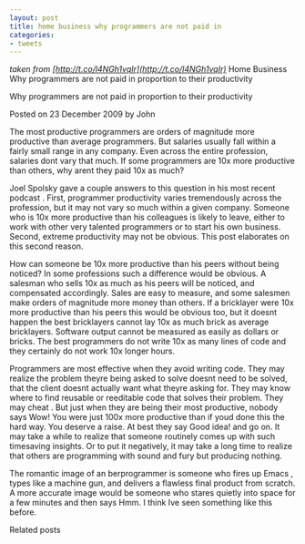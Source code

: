 ```yaml
---
layout: post
title: home business why programmers are not paid in
categories:
- tweets
---
```

*taken from [http://t.co/l4NGh1vqIr](http://t.co/l4NGh1vqIr)*
Home  Business  Why programmers are not paid in proportion to their productivity

Why programmers are not paid in proportion to their productivity

Posted on 23 December 2009 by John

The most productive programmers are orders of magnitude more productive than average programmers. But salaries usually fall within a fairly small range in any company. Even across the entire profession, salaries dont vary that much. If some programmers are 10x more productive than others, why arent they paid 10x as much?

Joel Spolsky gave a couple answers to this question in his most recent podcast . First, programmer productivity varies tremendously across the profession, but it may not vary so much within a given company. Someone who is 10x more productive than his colleagues is likely to leave, either to work with other very talented programmers or to start his own business. Second, extreme productivity may not be obvious. This post elaborates on this second reason.

How can someone be 10x more productive than his peers without being noticed? In some professions such a difference would be obvious. A salesman who sells 10x as much as his peers will be noticed, and compensated accordingly. Sales are easy to measure, and some salesmen make orders of magnitude more money than others. If a bricklayer were 10x more productive than his peers this would be obvious too, but it doesnt happen the best bricklayers cannot lay 10x as much brick as average bricklayers. Software output cannot be measured as easily as dollars or bricks. The best programmers do not write 10x as many lines of code and they certainly do not work 10x longer hours.

Programmers are most effective when they avoid writing code. They may realize the problem theyre being asked to solve doesnt need to be solved, that the client doesnt actually want what theyre asking for. They may know where to find reusable or reeditable code that solves their problem. They may cheat . But just when they are being their most productive, nobody says Wow! You were just 100x more productive than if youd done this the hard way. You deserve a raise. At best they say Good idea! and go on. It may take a while to realize that someone routinely comes up with such timesaving insights. Or to put it negatively, it may take a long time to realize that others are programming with sound and fury but producing nothing.

The romantic image of an berprogrammer is someone who fires up Emacs , types like a machine gun, and delivers a flawless final product from scratch. A more accurate image would be someone who stares quietly into space for a few minutes and then says Hmm. I think Ive seen something like this before.

Related posts

